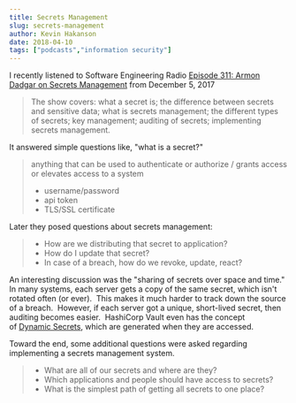```yaml
---
title: Secrets Management
slug: secrets-management
author: Kevin Hakanson
date: 2018-04-10
tags: ["podcasts","information security"]
---
```

I recently listened to Software Engineering Radio [Episode 311: Armon Dadgar on Secrets Management](http://www.se-radio.net/2017/12/se-radio-episode-311-armon-dadgar-on-secrets-management/) from December 5, 2017

> The show covers: what a secret is; the difference between secrets and sensitive data; what is secrets management; the different types of secrets; key management; auditing of secrets; implementing secrets management.

It answered simple questions like, "what is a secret?"

> anything that can be used to authenticate or authorize / grants access or elevates access to a system
>
> * username/password
> * api token
> * TLS/SSL certificate

Later they posed questions about secrets management:

> * How are we distributing that secret to application?
> * How do I update that secret?
> * In case of a breach, how do we revoke, update, react?

An interesting discussion was the "sharing of secrets over space and time."  In many systems, each server gets a copy of the same secret, which isn't rotated often (or ever).  This makes it much harder to track down the source of a breach.  However, if each server got a unique, short-lived secret, then auditing becomes easier.  HashiCorp Vault even has the concept of [Dynamic Secrets](https://www.vaultproject.io/intro/getting-started/dynamic-secrets.html), which are generated when they are accessed.

Toward the end, some additional questions were asked regarding implementing a secrets management system.

> * What are all of our secrets and where are they?
> * Which applications and people should have access to secrets?
> * What is the simplest path of getting all secrets to one place?
